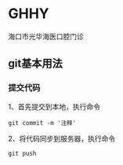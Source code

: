 # GHHY
海口市光华海医口腔门诊






## git基本用法

### 提交代码
1、首先提交到本地，执行命令

    git commit -m '注释'

2、将代码同步到服务器，执行命令

    git push